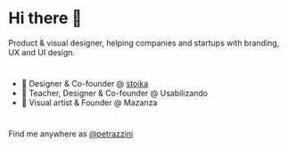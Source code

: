 # Hi there 👋
 Product & visual designer, helping companies and startups with branding, UX and UI design.


# 

- 🔭 Designer & Co-founder @ <a href="https://stoika.design/">stoika</a>
- 🔭 Teacher, Designer & Co-founder @ Usabilizando
- 🔭 Visual artist & Founder @ Mazanza

#

Find me anywhere as <a href="https://instagram.com/petrazzini/">@petrazzini</a>
